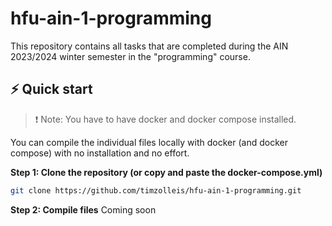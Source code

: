 # hfu-ain-1-programming

This repository contains all tasks that are completed during the AIN 2023/2024 winter semester in the "programming"
course.

## ⚡️ Quick start

> ❗️ Note: You have to have docker and docker compose installed.

You can compile the individual files locally with docker (and docker compose) with no installation and no effort.

**Step 1: Clone the repository (or copy and paste the docker-compose.yml)**

```bash
git clone https://github.com/timzolleis/hfu-ain-1-programming.git
```

**Step 2: Compile files**
Coming soon


